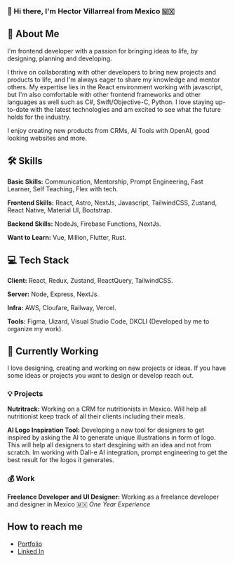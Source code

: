 ### 👋 Hi there, I'm Hector Villarreal from Mexico 🇲🇽 

<!--
**hleoreyes16/hleoreyes16** is a ✨ _special_ ✨ repository because its `README.md` (this file) appears on your GitHub profile.

Here are some ideas to get you started:

- 🔭 I’m currently working on ...
- 🌱 I’m currently learning ...
- 👯 I’m looking to collaborate on ...
- 🤔 I’m looking for help with ...
- 💬 Ask me about ...
- 📫 How to reach me: ...
- 😄 Pronouns: ...
- ⚡ Fun fact: ...
-->

## 🚀 About Me
I'm frontend developer with a passion for bringing ideas to life, by designing, planning and developing.

I thrive on collaborating with other developers to bring new projects and products to life, and I'm always eager to share my knowledge and mentor others. My expertise lies in the React environment working with javascript, but I'm also comfortable with other frontend frameworks and other languages as well such as C#, Swift/Objective-C, Python. I love staying up-to-date with the latest technologies and am excited to see what the future holds for the industry. 

I enjoy creating new products from CRMs, AI Tools with OpenAI, good looking websites and more.


## 🛠 Skills 

**Basic Skills:**
Communication, Mentorship, Prompt Engineering, Fast Learner, Self Teaching, Flex with tech.

**Frontend Skills:**
React, Astro, NextJs, Javascript, TailwindCSS, Zustand, React Native, Material UI, Bootstrap.

**Backend Skills:**
NodeJs, Firebase Functions, NextJs.

**Want to Learn:**
Vue, Million, Flutter, Rust.

## 💻 Tech Stack

**Client:** React, Redux, Zustand, ReactQuery, TailwindCSS.

**Server:** Node, Express, NextJs.

**Infra:** AWS, Cloufare, Railway, Vercel.

**Tools:** Figma, Uizard, Visual Studio Code, DKCLI (Developed by me to organize my work).


## 🔭 Currently Working
I love designing, creating and working on new projects or ideas. If you have some ideas or projects you want to design or develop reach out.

### 💡 Projects
**Nutritrack:**
Working on a CRM for nutritionists in Mexico. Will help all nutritionist keep track of all their clients including their meals.

**AI Logo Inspiration Tool:**
Developing a new tool for designers to get inspired by asking the AI to generate unique illustrations in form of logo. This will help all designers to start desgining with an idea and not from scratch. Im working with Dall-e AI integration, prompt engineering to get the best result for the logos it generates.

### 💰 Work
**Freelance Developer and UI Designer:**
Working as a freelance developer and designer in Mexico 🇲🇽 *One Year Experience*


## How to reach me

 - [Portfolio](https://hectorvillarreal.dev)
 - [Linked In](https://www.linkedin.com/in/hlrv/)
